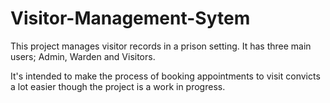 # Visitor-Management-Sytem
This project manages visitor records in a prison setting.
It has three main users; Admin, Warden and Visitors.

It's intended to make the process of booking appointments to visit convicts a lot easier though the project is a work in progress. 
